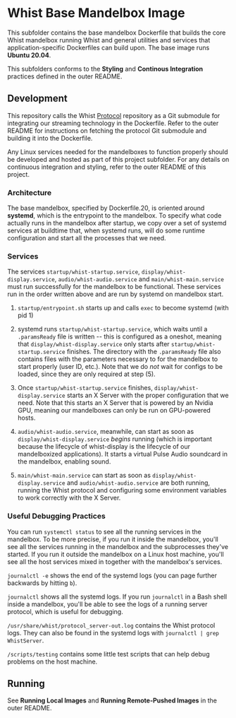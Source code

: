 # Whist Base Mandelbox Image

This subfolder contains the base mandelbox Dockerfile that builds the core Whist mandelbox running Whist and general utilities and services that application-specific Dockerfiles can build upon. The base image runs **Ubuntu 20.04**.

This subfolders conforms to the **Styling** and **Continous Integration** practices defined in the outer README.

## Development

This repository calls the Whist [Protocol](https://github.com/whist/protocol) repository as a Git submodule for integrating our streaming technology in the Dockerfile. Refer to the outer README for instructions on fetching the protocol Git submodule and building it into the Dockerfile.

Any Linux services needed for the mandelboxes to function properly should be developed and hosted as part of this project subfolder. For any details on continuous integration and styling, refer to the outer README of this project.

### Architecture

The base mandelbox, specified by Dockerfile.20, is oriented around **systemd**, which is the entrypoint to the mandelbox. To specify what code actually runs in the mandelbox after startup, we copy over a set of systemd services at buildtime that, when systemd runs, will do some runtime configuration and start all the processes that we need.

### Services

The services `startup/whist-startup.service`, `display/whist-display.service`, `audio/whist-audio.service` and `main/whist-main.service` must run successfully for the mandelbox to be functional. These services run in the order written above and are run by systemd on mandelbox start.

1. `startup/entrypoint.sh` starts up and calls `exec` to become systemd (with pid 1)

2. systemd runs `startup/whist-startup.service`, which waits until a `.paramsReady` file is written -- this is configured as a oneshot, meaning that `display/whist-display.service` only starts after `startup/whist-startup.service` finishes. The directory with the `.paramsReady` file also contains files with the parameters necessary to for the mandelbox to start properly (user ID, etc.). Note that we do _not_ wait for configs to be loaded, since they are only required at step (5).

3. Once `startup/whist-startup.service` finishes, `display/whist-display.service` starts an X Server with the proper configuration that we need. Note that this starts an X Server that is powered by an Nvidia GPU, meaning our mandelboxes can only be run on GPU-powered hosts.

4. `audio/whist-audio.service`, meanwhile, can start as soon as `display/whist-display.service` _begins_ running (which is important because the lifecycle of whist-display is the lifecycle of our mandelboxized applications). It starts a virtual Pulse Audio soundcard in the mandelbox, enabling sound.

5. `main/whist-main.service` can start as soon as `display/whist-display.service` and `audio/whist-audio.service` are both running, running the Whist protocol and configuring some environment variables to work correctly with the X Server.

### Useful Debugging Practices

You can run `systemctl status` to see all the running services in the mandelbox. To be more precise, if you run it inside the mandelbox, you'll see all the services running in the mandelbox and the subprocesses they've started. If you run it outside the mandelbox on a Linux host machine, you'll see all the host services mixed in together with the mandelbox's services.

`journalctl -e` shows the end of the systemd logs (you can page further backwards by hitting `b`).

`journalctl` shows all the systemd logs. If you run `journalctl` in a Bash shell inside a mandelbox, you'll be able to see the logs of a running server protocol, which is useful for debugging.

`/usr/share/whist/protocol_server-out.log` contains the Whist protocol logs. They can also be found in the systemd logs with `journalctl | grep WhistServer`.

`/scripts/testing` contains some little test scripts that can help debug problems on the host machine.

## Running

See **Running Local Images** and **Running Remote-Pushed Images** in the outer README.
